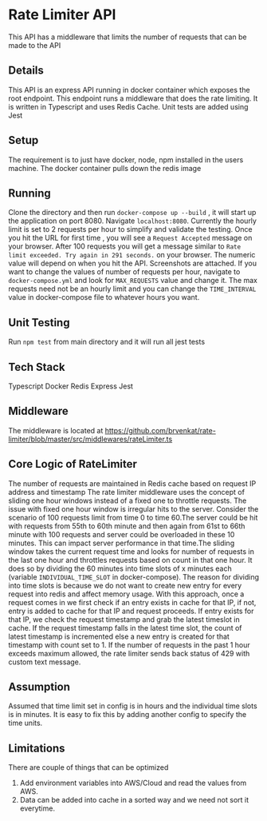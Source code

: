 # Rate Limiter API
This API has a middleware that limits the number of requests that can be made to the API


## Details
This API is an express API running in docker container which exposes the root endpoint. This endpoint runs a middleware that does the rate limiting. It is written in Typescript and uses Redis Cache. Unit tests are added using Jest

## Setup
The requirement is to just have docker, node, npm installed in the users machine. The docker container pulls down the redis image

## Running
Clone the directory and then run `docker-compose up --build` , it will start up the application on port 8080. Navigate `localhost:8080`. Currently the hourly limit is set to 2 requests per hour to simplify and validate the testing. Once you hit the URL for first time , you will
see a `Request Accepted` message on your browser. After 100 requests you will get a message similar to `Rate limit exceeded. Try again in 291 seconds.` on your browser. The numeric value will depend on when you hit the API. Screenshots are attached. If you want to change the values 
of number of requests per hour, navigate to `docker-compose.yml` and look for `MAX_REQUESTS` value and change it. The max requests need not be an hourly limit and you can change the `TIME_INTERVAL` value in docker-compose file to whatever hours you want.

## Unit Testing
Run `npm test` from main directory and it will run all jest tests

## Tech Stack
Typescript
Docker
Redis
Express
Jest

## Middleware
The middleware is located at https://github.com/brvenkat/rate-limiter/blob/master/src/middlewares/rateLimiter.ts

## Core Logic of RateLimiter
The number of requests are maintained in Redis cache based on request IP address and timestamp
The rate limiter middleware uses the concept of sliding one hour windows instead of a fixed one to throttle requests. The issue with fixed one hour window is irregular hits to the server.
Consider the scenario of 100 requests limit from time 0 to time 60.The server could be hit with requests from 55th to 60th minute and then again from 61st to 66th minute with 100 requests and server could be overloaded in these 10 minutes. This can impact server performance in that time.The sliding window takes the current request time and looks for number of requests in the last one hour and throttles requests based on count in that one hour. It does so by dividing the 60 minutes into time slots of x minutes each (variable `INDIVIDUAL_TIME_SLOT` in docker-compose). The reason for dividing into time slots is because we do not want to create new entry for every request into redis and affect memory usage. With this approach, once a request comes in we first check if an entry exists in cache for that IP, if not, entry is added to cache for that IP and request proceeds. If entry exists for that IP, we check the request timestamp and grab the latest timeslot in cache. If the request timestamp falls in the latest time slot, the count of latest timestamp is incremented else a new entry is created for that timestamp with count set to 1. If the number of requests in the past 1 hour exceeds maximum allowed, the rate limiter sends back status of 429 with custom text message.

## Assumption
Assumed that time limit set in config is in hours and the individual time slots is in minutes. It is easy to fix this by adding another
config to specify the time units.

## Limitations
There are couple of things that can be optimized
1. Add environment variables into AWS/Cloud and read the values from AWS. 
2. Data can be added into cache in a sorted way and we need not sort it everytime.